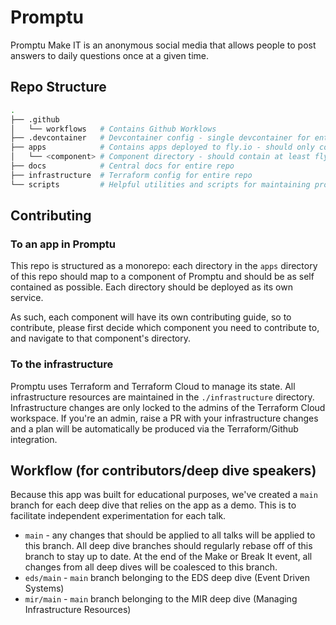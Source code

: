 # Promptu

Promptu Make IT is an anonymous social media that allows people to post answers to daily questions once at a given time.

## Repo Structure

```sh
.
├── .github 
│   └── workflows   # Contains Github Worklows
├── .devcontainer   # Devcontainer config - single devcontainer for entire repo
├── apps            # Contains apps deployed to fly.io - should only contain directories
│   └── <component> # Component directory - should contain at least fly.toml and Dockerfile
├── docs            # Central docs for entire repo
├── infrastructure  # Terraform config for entire repo
└── scripts         # Helpful utilities and scripts for maintaining projects and repo
```

## Contributing

### To an app in Promptu

This repo is structured as a monorepo: each directory in the `apps` directory of this repo should map to a component of Promptu and should be as self contained as possible. Each directory should be deployed as its own service.

As such, each component will have its own contributing guide, so to contribute, please first decide which component you need to contribute to, and navigate to that component's directory.

### To the infrastructure

Promptu uses Terraform and Terraform Cloud to manage its state. All infrastructure resources are maintained in the `./infrastructure` directory. Infrastructure changes are only locked to the admins of the Terraform Cloud workspace. If you're an admin, raise a PR with your infrastructure changes and a plan will be automatically be produced via the Terraform/Github integration.

## Workflow (for contributors/deep dive speakers)

Because this app was built for educational purposes, we've created a `main` branch for each deep dive that relies on the app as a demo. This is to facilitate independent experimentation for each talk.

* `main` - any changes that should be applied to all talks will be applied to this branch. All deep dive branches should regularly rebase off of this branch to stay up to date. At the end of the Make or Break It event, all changes from all deep dives will be coalesced to this branch.
* `eds/main` - `main` branch belonging to the EDS deep dive (Event Driven Systems)
* `mir/main` - `main` branch belonging to the MIR deep dive (Managing Infrastructure Resources)